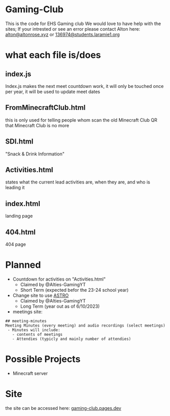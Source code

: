 # Gaming-Club
This is the code for EHS Gaming club
We would love to have help with the sites;
If your intrested or see an error please contact Alton here:
alton@altonrose.xyz or 136974@students.laramie1.org

# what each file is/does
## index.js
Index.js makes the next meet countdown work, it will only be touched once per year, it will be used to update meet dates
## FromMinecraftClub.html
this is only used for telling people whom scan the old Minecraft Club QR that Minecraft Club is no more
## SDI.html
"Snack & Drink Information"
## Activities.html
states what the current lead activities are, when they are, and who is leading it
## index.html
landing page
## 404.html
404 page

# Planned
- Countdown for activities on "Activities.html"
  -  Claimed by @Alties-GamingYT
  -  Short Term (expected befor the 23-24 school year)
- Change site to use [ASTRO](https://astro.build/)
  -  Claimed by @Alties-GamingYT
  -  Long Term (year out as of 6/10/2023)
- meetings site:
 ```asciidoc 
 ## meeting-minutes
 Meeting Minutes (every meeting) and audio recordings (select meetings)
  - Minutes will include:
    - contents of meetings
    - Attendies (typicly and mainly number of attendies)
```
# Possible Projects
- Minecraft server
# Site
the site can be accessed here:
[gaming-club.pages.dev](https://gaming-club.pages.dev)

